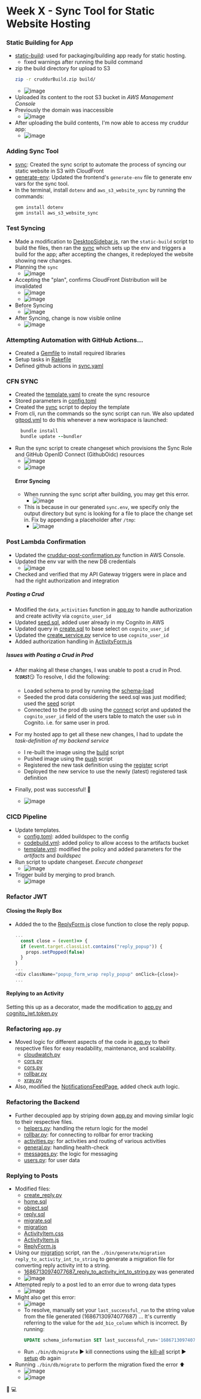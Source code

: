 # Week X - Sync Tool for Static Website Hosting

### Static Building for App
- [static-build](https://github.com/erdookuhwa/aws-bootcamp-cruddur-2023/blob/b6f531940fd9bd74b2b4231cfd24d31e3f3bb9cc/bin/frontend/static-build): used for packaging/building app ready for static hosting.
  - fixed warnings after running the build command
- zip the build directory for upload to S3
  ```sh
  zip -r cruddurBuild.zip build/
  ```
  - ![image](https://github.com/erdookuhwa/aws-bootcamp-cruddur-2023/blob/5fe8eccc37c64acb0ac11334eb8ca2d3adf18a6f/_docs/assets/WeekX_downloadBuildZip.png)
- Uploaded its content to the root S3 bucket in _AWS Management Console_
- Previously the domain was inaccessible
  - ![image](https://github.com/erdookuhwa/aws-bootcamp-cruddur-2023/blob/5fe8eccc37c64acb0ac11334eb8ca2d3adf18a6f/_docs/assets/WeekX_domainInAccessible.png)
- After uploading the build contents, I'm now able to access my cruddur app:
  - ![image](https://github.com/erdookuhwa/aws-bootcamp-cruddur-2023/blob/5fe8eccc37c64acb0ac11334eb8ca2d3adf18a6f/_docs/assets/WeekX_domainAccessible.png)

### Adding Sync Tool
- [sync](https://github.com/erdookuhwa/aws-bootcamp-cruddur-2023/blob/626ba65f5194f2e8fd04565e62ad518c4abf4823/bin/frontend/sync): Created the sync script to automate the process of syncing our static website in S3 with CloudFront
- [generate-env](https://github.com/erdookuhwa/aws-bootcamp-cruddur-2023/blob/626ba65f5194f2e8fd04565e62ad518c4abf4823/bin/frontend/generate-env): Updated the frontend's `generate-env` file to generate env vars for the sync tool.
- In the terminal, install `dotenv` and `aws_s3_website_sync` by running the commands:
  ```ruby
  gem install dotenv
  gem install aws_s3_website_sync
  ```

### Test Syncing
- Made a modification to [DesktopSidebar.js](https://github.com/erdookuhwa/aws-bootcamp-cruddur-2023/blob/626ba65f5194f2e8fd04565e62ad518c4abf4823/frontend-react-js/src/components/DesktopSidebar.js), ran the `static-build` script to build the files, then ran the [sync](https://github.com/erdookuhwa/aws-bootcamp-cruddur-2023/blob/626ba65f5194f2e8fd04565e62ad518c4abf4823/bin/frontend/sync) which sets up the env and triggers a build for the app; after accepting the changes, it redeployed the website showing new changes.
- Planning the `sync`
  - ![image](https://github.com/erdookuhwa/aws-bootcamp-cruddur-2023/blob/8a5afe4331ed5456ea7d686b3c7ccbc8929c0328/_docs/assets/WeekX_runSyncI.png)
- Accepting the "plan", confirms CloudFront Distribution will be invalidated
  - ![image](https://github.com/erdookuhwa/aws-bootcamp-cruddur-2023/blob/8a5afe4331ed5456ea7d686b3c7ccbc8929c0328/_docs/assets/WeekX_syncInvalidate.png)
  - ![image](https://github.com/erdookuhwa/aws-bootcamp-cruddur-2023/blob/8a5afe4331ed5456ea7d686b3c7ccbc8929c0328/_docs/assets/WeekX_CloudFrontInvalidation.png)
- Before Syncing
  - ![image](https://github.com/erdookuhwa/aws-bootcamp-cruddur-2023/blob/8a5afe4331ed5456ea7d686b3c7ccbc8929c0328/_docs/assets/WeekX_beforeSync.png)
- After Syncing, change is now visible online
  - ![image](https://github.com/erdookuhwa/aws-bootcamp-cruddur-2023/blob/8a5afe4331ed5456ea7d686b3c7ccbc8929c0328/_docs/assets/WeekX_afterSync.png)


### Attempting Automation with GitHub Actions...
- Created a [Gemfile](https://github.com/erdookuhwa/aws-bootcamp-cruddur-2023/blob/b5288acf19ee92a84297873ef810bc8110eb8c8e/Gemfile) to install required libraries
- Setup tasks in [Rakefile](https://github.com/erdookuhwa/aws-bootcamp-cruddur-2023/blob/b5288acf19ee92a84297873ef810bc8110eb8c8e/Rakefile)
- Defined github actions in [sync.yaml](https://github.com/erdookuhwa/aws-bootcamp-cruddur-2023/blob/b5288acf19ee92a84297873ef810bc8110eb8c8e/.github/workflows/sync.yaml)

### CFN SYNC
- Created the [template.yaml](https://github.com/erdookuhwa/aws-bootcamp-cruddur-2023/blob/81f042ddbfe6d110ef8f81309a546e8a6092d6d1/aws/cfn/sync/template.yaml) to create the sync resource
- Stored parameters in [config.toml](https://github.com/erdookuhwa/aws-bootcamp-cruddur-2023/blob/81f042ddbfe6d110ef8f81309a546e8a6092d6d1/aws/cfn/sync/config.toml)
- Created the [sync](https://github.com/erdookuhwa/aws-bootcamp-cruddur-2023/blob/81f042ddbfe6d110ef8f81309a546e8a6092d6d1/bin/cfn/sync) script to deploy the template
- From cli, run the commands so the sync script can run. We also updated [gitpod.yml](https://github.com/erdookuhwa/aws-bootcamp-cruddur-2023/blob/8d768c691c3bd0e010f0743469fcaa0beabbea7e/.gitpod.yml) to do this whenever a new workspace is launched:
  ```ruby
    bundle install
    bundle update --bundler
  ```
- Run the sync script to create changeset which provisions the Sync Role and GitHub OpenID Connect (GithubOidc) resources
  - ![image](https://github.com/erdookuhwa/aws-bootcamp-cruddur-2023/blob/e6daf4d7d9088e4953d30ae0ea0eb2778a1a0ddf/_docs/assets/WeekX_cfnSyncResources.png)
  - ![image](https://github.com/erdookuhwa/aws-bootcamp-cruddur-2023/blob/e6daf4d7d9088e4953d30ae0ea0eb2778a1a0ddf/_docs/assets/WeekX_cfnSyncStack.png)
  #### Error Syncing
  - When running the sync script after building, you may get this error.
    - ![image](https://github.com/erdookuhwa/aws-bootcamp-cruddur-2023/blob/e6daf4d7d9088e4953d30ae0ea0eb2778a1a0ddf/_docs/assets/WeekX_errorSyncing.png)
  - This is because in our generated `sync.env`, we specify only the output directory but sync is looking for a file to place the change set in. Fix by appending a placeholder after `/tmp`:
    - ![image](https://github.com/erdookuhwa/aws-bootcamp-cruddur-2023/blob/e6daf4d7d9088e4953d30ae0ea0eb2778a1a0ddf/_docs/assets/WeekX_fixSyncError.png)

### Post Lambda Confirmation
- Updated the [cruddur-post-confirmation.py](https://github.com/erdookuhwa/aws-bootcamp-cruddur-2023/blob/6df0283e45cd20456caccd1f73f1dfe7787ca102/aws/lambdas/cruddur-post-confirmation.py) function in AWS Console.
- Updated the env var with the new DB credentials
  - ![image](https://github.com/erdookuhwa/aws-bootcamp-cruddur-2023/blob/c0c6b277ad05cb491ae19114439df690daace5c1/_docs/assets/WeekX_lambdaEnvVar.png)
- Checked and verified that my API Gateway triggers were in place and had the right authorization and integration

##### Posting a Crud
- Modified the `data_activities` function in [app.py](https://github.com/erdookuhwa/aws-bootcamp-cruddur-2023/blob/64505455bc183439d5d5a86338562bf0aef73ae2/backend-flask/app.py) to handle authorization and create activity via `cognito_user_id`
- Updated [seed.sql](https://github.com/erdookuhwa/aws-bootcamp-cruddur-2023/blob/64505455bc183439d5d5a86338562bf0aef73ae2/backend-flask/db/seed.sql), added user already in my Cognito in AWS
- Updated query in [create.sql](https://github.com/erdookuhwa/aws-bootcamp-cruddur-2023/blob/64505455bc183439d5d5a86338562bf0aef73ae2/backend-flask/db/sql/activities/create.sql) to base select on `cognito_user_id`
- Updated the [create_service.py](https://github.com/erdookuhwa/aws-bootcamp-cruddur-2023/blob/64505455bc183439d5d5a86338562bf0aef73ae2/backend-flask/services/create_activity.py) service to use `cognito_user_id`
- Added authorization handling in [ActivityForm.js](https://github.com/erdookuhwa/aws-bootcamp-cruddur-2023/blob/64505455bc183439d5d5a86338562bf0aef73ae2/frontend-react-js/src/components/ActivityForm.js)

##### Issues with Posting a Crud in Prod
- After making all these changes, I was unable to post a crud in Prod. ❗*__`CORS`__*❗😏 To resolve, I did the following:
  - Loaded schema to prod by running the [schema-load](https://github.com/erdookuhwa/aws-bootcamp-cruddur-2023/blob/c0c6b277ad05cb491ae19114439df690daace5c1/bin/db/schema-load)
  - Seeded the prod data considering the seed.sql was just modified; used the [seed](https://github.com/erdookuhwa/aws-bootcamp-cruddur-2023/blob/c0c6b277ad05cb491ae19114439df690daace5c1/bin/db/seed) script
  - Connected to the prod db using the [connect](https://github.com/erdookuhwa/aws-bootcamp-cruddur-2023/blob/c0c6b277ad05cb491ae19114439df690daace5c1/bin/db/connect) script and updated the `cognito_user_id` field of the users table to match the user `sub` in Cognito. i.e. for same user in prod.

- For my hosted app to get all these new changes, I had to update the _task-definition of my backend service_
  - I re-built the image using the [build](https://github.com/erdookuhwa/aws-bootcamp-cruddur-2023/blob/c0c6b277ad05cb491ae19114439df690daace5c1/bin/backend/build) script
  - Pushed image using the [push](https://github.com/erdookuhwa/aws-bootcamp-cruddur-2023/blob/c0c6b277ad05cb491ae19114439df690daace5c1/bin/backend/push) script
  - Registered the new task definition using the [register](https://github.com/erdookuhwa/aws-bootcamp-cruddur-2023/blob/c0c6b277ad05cb491ae19114439df690daace5c1/bin/backend/register) script
  - Deployed the new service to use the newly (latest) registered task definition

- Finally, post was successful! 🥳
  - ![image](https://github.com/erdookuhwa/aws-bootcamp-cruddur-2023/blob/6cc505ae2ba10866131cdd484527edce2ab9d0b0/_docs/assets/WeekX_postCrudFromDomain.png)

### CICD Pipeline
- Update templates.
  - [config.toml](https://github.com/erdookuhwa/aws-bootcamp-cruddur-2023/blob/0703c480d62bf0644ce5372034fdcb732bdae973/aws/cfn/cicd/config.toml): added buildspec to the config
  - [codebuild.yml](https://github.com/erdookuhwa/aws-bootcamp-cruddur-2023/blob/0703c480d62bf0644ce5372034fdcb732bdae973/aws/cfn/cicd/nested/codebuild.yaml): added policy to allow access to the artifacts bucket
  - [template.yml](https://github.com/erdookuhwa/aws-bootcamp-cruddur-2023/blob/0703c480d62bf0644ce5372034fdcb732bdae973/aws/cfn/cicd/template.yaml): modified the policy and added parameters for the _artifacts_ and _buildspec_
- Run script to update changeset. _Execute changeset_
  - ![image](https://github.com/erdookuhwa/aws-bootcamp-cruddur-2023/blob/a4f8bf275d6fb197c0a812d1bfeb8e9ba11f6a54/_docs/assets/WeekX_CICDUpdateTemplate.png)
- Trigger build by merging to prod branch.
  - ![image](https://github.com/erdookuhwa/aws-bootcamp-cruddur-2023/blob/a4f8bf275d6fb197c0a812d1bfeb8e9ba11f6a54/_docs/assets/WeekX_CICDPipelineBuildSuccessful.png)


### Refactor JWT
#### Closing the Reply Box
- Added the to the [ReplyForm.js](https://github.com/erdookuhwa/aws-bootcamp-cruddur-2023/blob/2cf11937a2fe4397866e769a0a24ea7af0832f28/frontend-react-js/src/components/ReplyForm.js) close function to close the reply popup.
  ```js
  ...
    const close = (event)=> {
    if (event.target.classList.contains("reply_popup")) {
      props.setPopped(false)
    }
  }
  ...
  <div className="popup_form_wrap reply_popup" onClick={close}>
  ...
  ```

#### Replying to an Activity
Setting this up as a decorator, made the modification to [app.py](https://github.com/erdookuhwa/aws-bootcamp-cruddur-2023/blob/2cf11937a2fe4397866e769a0a24ea7af0832f28/backend-flask/app.py) and [cognito_jwt.token.py](https://github.com/erdookuhwa/aws-bootcamp-cruddur-2023/blob/2cf11937a2fe4397866e769a0a24ea7af0832f28/backend-flask/lib/cognito_jwt_token.py)


### Refactoring `app.py`
- Moved logic for different aspects of the code in [app.py](https://github.com/erdookuhwa/aws-bootcamp-cruddur-2023/blob/28bbd705b18ecbcca838ed3763cf4bd229575e9e/backend-flask/app.py) to their respective files for easy readability, maintenance, and scalability.
  - [cloudwatch.py](https://github.com/erdookuhwa/aws-bootcamp-cruddur-2023/blob/28bbd705b18ecbcca838ed3763cf4bd229575e9e/backend-flask/lib/cloudwatch.py)
  - [cors.py](https://github.com/erdookuhwa/aws-bootcamp-cruddur-2023/blob/28bbd705b18ecbcca838ed3763cf4bd229575e9e/backend-flask/lib/cors.py)
  - [cors.py](https://github.com/erdookuhwa/aws-bootcamp-cruddur-2023/blob/28bbd705b18ecbcca838ed3763cf4bd229575e9e/backend-flask/lib/honeycomb.py)
  - [rollbar.py](https://github.com/erdookuhwa/aws-bootcamp-cruddur-2023/blob/28bbd705b18ecbcca838ed3763cf4bd229575e9e/backend-flask/lib/rollbar.py)
  - [xray.py](https://github.com/erdookuhwa/aws-bootcamp-cruddur-2023/blob/28bbd705b18ecbcca838ed3763cf4bd229575e9e/backend-flask/lib/xray.py)
- Also, modified the [NotificationsFeedPage](https://github.com/erdookuhwa/aws-bootcamp-cruddur-2023/blob/28bbd705b18ecbcca838ed3763cf4bd229575e9e/frontend-react-js/src/pages/NotificationsFeedPage.js), added check auth logic.


### Refactoring the Backend
- Further decoupled app by striping down [app.py]() and moving similar logic to their respective files.
  - [helpers.py](): handling the return logic for the model
  - [rollbar.py](https://github.com/erdookuhwa/aws-bootcamp-cruddur-2023/blob/2ab47111e188b4fed75506a13ae4289911436d0e/backend-flask/lib/rollbar.py): for connecting to rollbar for error tracking
  - [activities.py](https://github.com/erdookuhwa/aws-bootcamp-cruddur-2023/blob/2ab47111e188b4fed75506a13ae4289911436d0e/backend-flask/routes/activities.py): for activities and routing of various activities
  - [general.py](https://github.com/erdookuhwa/aws-bootcamp-cruddur-2023/blob/2ab47111e188b4fed75506a13ae4289911436d0e/backend-flask/routes/general.py): handling health-check
  - [messages.py](https://github.com/erdookuhwa/aws-bootcamp-cruddur-2023/blob/2ab47111e188b4fed75506a13ae4289911436d0e/backend-flask/routes/messages.py): the logic for messaging
  - [users.py](https://github.com/erdookuhwa/aws-bootcamp-cruddur-2023/blob/2ab47111e188b4fed75506a13ae4289911436d0e/backend-flask/routes/users.py): for user data


### Replying to Posts
- Modified files:
  - [create_reply.py](https://github.com/erdookuhwa/aws-bootcamp-cruddur-2023/blob/6dfbde3698d217949fed5c05ba18da45a3fc8423/backend-flask/services/create_reply.py)
  - [home.sql](https://github.com/erdookuhwa/aws-bootcamp-cruddur-2023/blob/6dfbde3698d217949fed5c05ba18da45a3fc8423/backend-flask/db/sql/activities/home.sql)
  - [object.sql](https://github.com/erdookuhwa/aws-bootcamp-cruddur-2023/blob/6dfbde3698d217949fed5c05ba18da45a3fc8423/backend-flask/db/sql/activities/object.sql)
  - [reply.sql](https://github.com/erdookuhwa/aws-bootcamp-cruddur-2023/blob/6dfbde3698d217949fed5c05ba18da45a3fc8423/backend-flask/db/sql/activities/reply.sql)
  - [migrate.sql](https://github.com/erdookuhwa/aws-bootcamp-cruddur-2023/blob/6dfbde3698d217949fed5c05ba18da45a3fc8423/bin/db/migrate)
  - [migration](https://github.com/erdookuhwa/aws-bootcamp-cruddur-2023/blob/6dfbde3698d217949fed5c05ba18da45a3fc8423/bin/generate/migration)
  - [ActivityItem.css](https://github.com/erdookuhwa/aws-bootcamp-cruddur-2023/blob/6dfbde3698d217949fed5c05ba18da45a3fc8423/frontend-react-js/src/components/ActivityItem.css)
  - [ActivityItem.js](https://github.com/erdookuhwa/aws-bootcamp-cruddur-2023/blob/6dfbde3698d217949fed5c05ba18da45a3fc8423/frontend-react-js/src/components/ActivityItem.js)
  - [ReplyForm.js](https://github.com/erdookuhwa/aws-bootcamp-cruddur-2023/blob/6dfbde3698d217949fed5c05ba18da45a3fc8423/frontend-react-js/src/components/ReplyForm.js)
- Using our [migration]() script, ran the `./bin/generate/migration reply_to_activity_int_to_string` to generate a migration file for converting reply activity int to a string.
  - [16867130974077687_reply_to_activity_int_to_string.py](https://github.com/erdookuhwa/aws-bootcamp-cruddur-2023/blob/6dfbde3698d217949fed5c05ba18da45a3fc8423/backend-flask/db/migrations/16867130974077687_reply_to_activity_int_to_string.py) was generated
  - ![image](https://github.com/erdookuhwa/aws-bootcamp-cruddur-2023/blob/14ee9d188cf826352a085e957d392fa1d5c6390a/_docs/assets/WeekX_migration.png)
- Attempted reply to a post led to an error due to wrong data types
  - ![image](https://github.com/erdookuhwa/aws-bootcamp-cruddur-2023/blob/14ee9d188cf826352a085e957d392fa1d5c6390a/_docs/assets/WeekX_errorDataType.png)
- Might also get this error:
  - ![image](https://github.com/erdookuhwa/aws-bootcamp-cruddur-2023/blob/main/_docs/assets/WeekX_replyError.png)
  - To resolve, manually set your `last_successful_run` to the string value from the file generated (16867130974077687) ... It's currently referring to the value for the `add_bio_column` which is incorrect. By running:
    ```sql
    UPDATE schema_information SET last_successful_run='16867130974077687';
    ```
  - Run `./bin/db/migrate` ▶️ kill connections using the [kill-all](https://github.com/erdookuhwa/aws-bootcamp-cruddur-2023/blob/main/bin/db/kill-all) script ▶️ [setup](https://github.com/erdookuhwa/aws-bootcamp-cruddur-2023/blob/main/bin/db/setup) db again
- Running `./bin/db/migrate` to perform the migration fixed the error ⬆️
  - ![image](https://github.com/erdookuhwa/aws-bootcamp-cruddur-2023/blob/main/_docs/assets/WeekX_replyPost.png)
  - ![image](https://github.com/erdookuhwa/aws-bootcamp-cruddur-2023/blob/14ee9d188cf826352a085e957d392fa1d5c6390a/_docs/assets/WeekX_repliesPostgres.png)













🚧 💻

